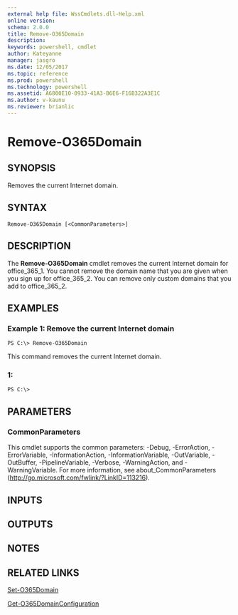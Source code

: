 ```yaml
---
external help file: WssCmdlets.dll-Help.xml
online version: 
schema: 2.0.0
title: Remove-O365Domain
description: 
keywords: powershell, cmdlet
author: Kateyanne
manager: jasgro
ms.date: 12/05/2017
ms.topic: reference
ms.prod: powershell
ms.technology: powershell
ms.assetid: A6800E10-0933-41A3-B6E6-F16B322A3E1C
ms.author: v-kaunu
ms.reviewer: brianlic
---
```


# Remove-O365Domain

## SYNOPSIS
Removes the current Internet domain.

## SYNTAX

```
Remove-O365Domain [<CommonParameters>]
```

## DESCRIPTION
The **Remove-O365Domain** cmdlet removes the current Internet domain for office_365_1.
You cannot remove the domain name that you are given when you sign up for office_365_2.
You can remove only custom domains that you add to office_365_2.

## EXAMPLES

### Example 1: Remove the current Internet domain
```
PS C:\> Remove-O365Domain
```

This command removes the current Internet domain.

### 1:
```
PS C:\>
```

## PARAMETERS

### CommonParameters
This cmdlet supports the common parameters: -Debug, -ErrorAction, -ErrorVariable, -InformationAction, -InformationVariable, -OutVariable, -OutBuffer, -PipelineVariable, -Verbose, -WarningAction, and -WarningVariable. For more information, see about_CommonParameters (http://go.microsoft.com/fwlink/?LinkID=113216).

## INPUTS

## OUTPUTS

## NOTES

## RELATED LINKS

[Set-O365Domain](./Set-O365Domain.md)

[Get-O365DomainConfiguration](./Get-O365DomainConfiguration.md)

